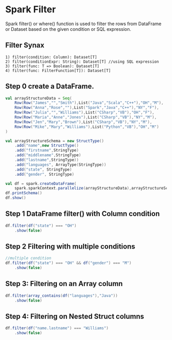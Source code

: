 # Spark Filter

Spark filter() or where() function is used to filter the rows from DataFrame or Dataset based on the given condition or SQL expression.

## Filter Synax
```
1) filter(condition: Column): Dataset[T]
2) filter(conditionExpr: String): Dataset[T] //using SQL expression
3) filter(func: T => Boolean): Dataset[T]
4) filter(func: FilterFunction[T]): Dataset[T]
```

## Step 0 create a DataFrame.
```scala
val arrayStructureData = Seq(
    Row(Row("James","","Smith"),List("Java","Scala","C++"),"OH","M"),
    Row(Row("Anna","Rose",""),List("Spark","Java","C++"),"NY","F"),
    Row(Row("Julia","","Williams"),List("CSharp","VB"),"OH","F"),
    Row(Row("Maria","Anne","Jones"),List("CSharp","VB"),"NY","M"),
    Row(Row("Jen","Mary","Brown"),List("CSharp","VB"),"NY","M"),
    Row(Row("Mike","Mary","Williams"),List("Python","VB"),"OH","M")
)

val arrayStructureSchema = new StructType()
    .add("name",new StructType()
    .add("firstname",StringType)
    .add("middlename",StringType)
    .add("lastname",StringType))
    .add("languages", ArrayType(StringType))
    .add("state", StringType)
    .add("gender", StringType)

val df = spark.createDataFrame(
    spark.sparkContext.parallelize(arrayStructureData),arrayStructureSchema)
df.printSchema()
df.show()
```

## Step 1 DataFrame filter() with Column condition
```scala
df.filter(df("state") === "OH")
    .show(false)
```

## Step 2 Filtering with multiple conditions
```scala
//multiple condition
df.filter(df("state") === "OH" && df("gender") === "M")
    .show(false)
```

## Step 3: Filtering on an Array column
```scala
df.filter(array_contains(df("languages"),"Java"))
    .show(false)
```
## Step 4: Filtering on Nested Struct columns
```scala
df.filter(df("name.lastname") === "Williams")
    .show(false)
```